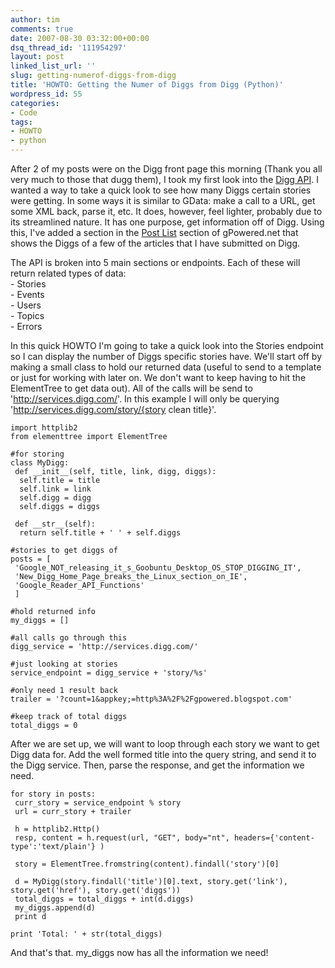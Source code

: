 ```yaml
---
author: tim
comments: true
date: 2007-08-30 03:32:00+00:00
dsq_thread_id: '111954297'
layout: post
linked_list_url: ''
slug: getting-numerof-diggs-from-digg
title: 'HOWTO: Getting the Numer of Diggs from Digg (Python)'
wordpress_id: 55
categories:
- Code
tags:
- HOWTO
- python
---
```


After 2 of my posts were on the Digg front page this morning (Thank you all
very much to those that dugg them), I took my first look into the [Digg
API](http://apidoc.digg.com/). I wanted a way to take a quick look to see how
many Diggs certain stories were getting. In some ways it is similar to GData:
make a call to a URL, get some XML back, parse it, etc. It does, however, feel
lighter, probably due to its streamlined nature. It has one purpose, get
information off of Digg. Using this, I've added a section in the [Post
List](http://gpowered.net/g/postlist/) section of gPowered.net that shows the
Diggs of a few of the articles that I have submitted on Digg.  
  
The API is broken into 5 main sections or endpoints. Each of these will return
related types of data:  
\- Stories  
\- Events  
\- Users  
\- Topics  
\- Errors  
  
In this quick HOWTO I'm going to take a quick look into the Stories endpoint
so I can display the number of Diggs specific stories have. We'll start off by
making a small class to hold our returned data (useful to send to a template
or just for working with later on. We don't want to keep having to hit the
ElementTree to get data out). All of the calls will be send to
'http://services.digg.com/'. In this example I will only be querying
'http://services.digg.com/story/{story clean title}'.  
  

    
    
    import httplib2  
    from elementtree import ElementTree  
    
    #for storing
    class MyDigg:
     def __init__(self, title, link, digg, diggs):
      self.title = title
      self.link = link
      self.digg = digg
      self.diggs = diggs
     
     def __str__(self):
      return self.title + ' ' + self.diggs
    
    #stories to get diggs of  
    posts = [
     'Google_NOT_releasing_it_s_Goobuntu_Desktop_OS_STOP_DIGGING_IT', 
     'New_Digg_Home_Page_breaks_the_Linux_section_on_IE',
     'Google_Reader_API_Functions'
     ]
     
    #hold returned info
    my_diggs = []
    
    #all calls go through this
    digg_service = 'http://services.digg.com/'
    
    #just looking at stories
    service_endpoint = digg_service + 'story/%s'
    
    #only need 1 result back
    trailer = '?count=1&appkey;=http%3A%2F%2Fgpowered.blogspot.com'
    
    #keep track of total diggs
    total_diggs = 0
    

  
  
After we are set up, we will want to loop through each story we want to get
Digg data for. Add the well formed title into the query string, and send it to
the Digg service. Then, parse the response, and get the information we need.  
  

    
    
    for story in posts:
     curr_story = service_endpoint % story
     url = curr_story + trailer
    
     h = httplib2.Http() 
     resp, content = h.request(url, "GET", body="nt", headers={'content-type':'text/plain'} )
     
     story = ElementTree.fromstring(content).findall('story')[0]
     
     d = MyDigg(story.findall('title')[0].text, story.get('link'), story.get('href'), story.get('diggs'))
     total_diggs = total_diggs + int(d.diggs)
     my_diggs.append(d)
     print d
    
    print 'Total: ' + str(total_diggs)
    

  
  
And that's that. my_diggs now has all the information we need!

